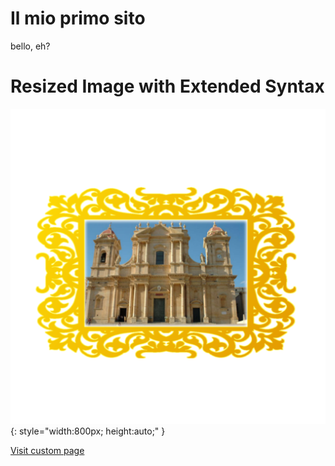 # Il mio primo sito

bello, eh?

# Resized Image with Extended Syntax

![Alt Text](docs/test.png){: style="width:800px; height:auto;" }


[Visit custom page](spinning_bouncing.html)
